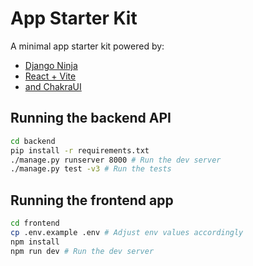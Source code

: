 # App Starter Kit

A minimal app starter kit powered by:
- [Django Ninja](https://django-ninja.dev/)
- [React + Vite](https://vitejs.dev/)
- [and ChakraUI](https://chakra-ui.com/)

## Running the backend API

```sh
cd backend
pip install -r requirements.txt
./manage.py runserver 8000 # Run the dev server
./manage.py test -v3 # Run the tests
```

## Running the frontend app

```sh
cd frontend
cp .env.example .env # Adjust env values accordingly
npm install
npm run dev # Run the dev server
```
